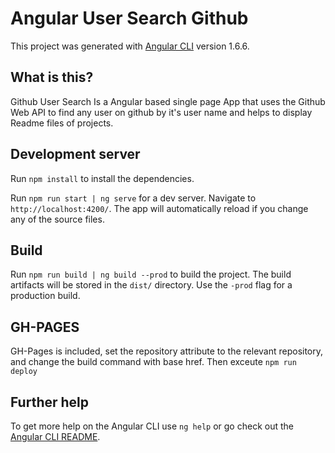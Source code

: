 # Angular User Search Github

This project was generated with [Angular CLI](https://github.com/angular/angular-cli) version 1.6.6.


## What is this?

Github User Search Is a Angular based single page App that uses the Github Web API to find any user on github by it's user name and helps to display Readme files of projects.

## Development server

Run `npm install` to install the dependencies.

Run `npm run start | ng serve` for a dev server. Navigate to `http://localhost:4200/`. The app will automatically reload if you change any of the source files.

## Build

Run `npm run build | ng build --prod` to build the project. The build artifacts will be stored in the `dist/` directory. Use the `-prod` flag for a production build.

## GH-PAGES

GH-Pages is included, set the repository attribute to the relevant repository, and change the build command with base href. Then exceute `npm run deploy`

## Further help

To get more help on the Angular CLI use `ng help` or go check out the [Angular CLI README](https://github.com/angular/angular-cli/blob/master/README.md).


